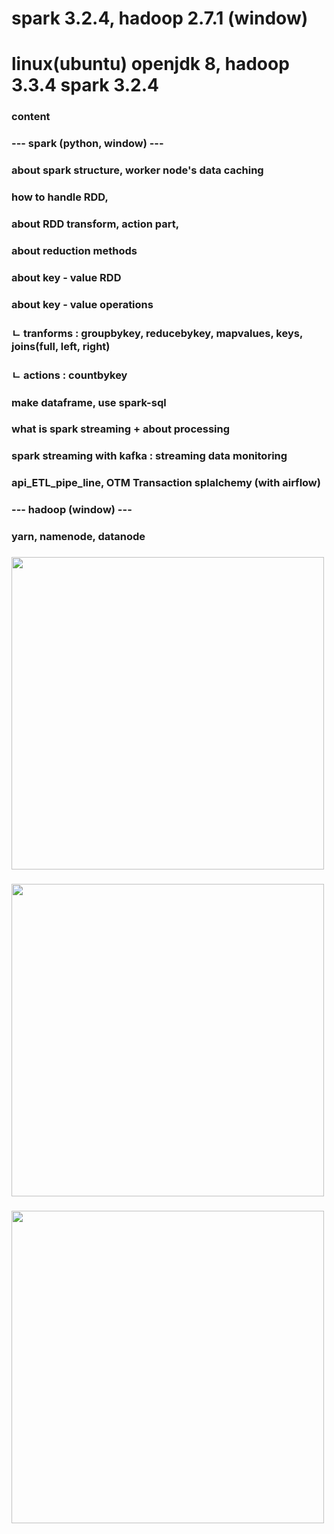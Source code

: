 # spark 3.2.4, hadoop 2.7.1 (window)
# linux(ubuntu) openjdk 8, hadoop 3.3.4 spark 3.2.4

### content

### --- spark (python, window) --- 
###  about spark structure, worker node's data caching
###  how to handle RDD, 
###  about RDD transform, action part, 
###  about reduction methods
###  about key - value RDD
###  about key - value operations 
###  ㄴ tranforms : groupbykey, reducebykey, mapvalues, keys, joins(full, left, right)
###  ㄴ actions : countbykey
###  make dataframe, use spark-sql 
###  what is spark streaming + about processing 
###  spark streaming with kafka : streaming data monitoring
###  api_ETL_pipe_line, OTM Transaction splalchemy (with airflow)

### --- hadoop (window) ---
### yarn, namenode, datanode
### <img src = https://github.com/OwenKimcertified/spark-hadoop-sqoop-etc/assets/99598620/aa6c640e-dcf2-4f78-92a8-be78882cfeb6 width = 500 height = 500/>
### <img src = https://github.com/OwenKimcertified/spark-hadoop-sqoop-etc/assets/99598620/b08f01ec-346f-445b-b363-b5c41f2640d0 width = 500 height = 500/>
### <img src = https://github.com/OwenKimcertified/spark-hadoop-sqoop-etc/assets/99598620/8c3e12d0-3084-4bf6-a96c-dce81b3c3c0b width = 500 height = 500/>
